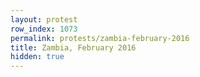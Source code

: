 ```yaml
---
layout: protest
row_index: 1073
permalink: protests/zambia-february-2016
title: Zambia, February 2016
hidden: true
---
```

